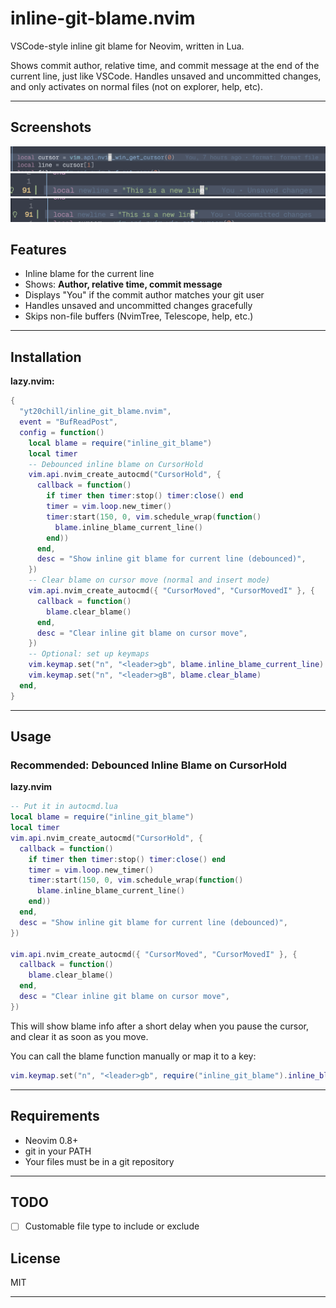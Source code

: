 # inline-git-blame.nvim

VSCode-style inline git blame for Neovim, written in Lua.

Shows commit author, relative time, and commit message at the end of the current line, just like VSCode.
Handles unsaved and uncommitted changes, and only activates on normal files (not on explorer, help, etc).

---

## Screenshots

![Inline blame example](assets/commited.png)
![Unsaved change](assets/unsaved.png)
![Uncommited change](assets/uncommited.png)

## Features

- Inline blame for the current line
- Shows: **Author, relative time, commit message**
- Displays "You" if the commit author matches your git user
- Handles unsaved and uncommitted changes gracefully
- Skips non-file buffers (NvimTree, Telescope, help, etc.)

---

## Installation

**lazy.nvim:**

```lua
{
  "yt20chill/inline_git_blame.nvim",
  event = "BufReadPost",
  config = function()
    local blame = require("inline_git_blame")
    local timer
    -- Debounced inline blame on CursorHold
    vim.api.nvim_create_autocmd("CursorHold", {
      callback = function()
        if timer then timer:stop() timer:close() end
        timer = vim.loop.new_timer()
        timer:start(150, 0, vim.schedule_wrap(function()
          blame.inline_blame_current_line()
        end))
      end,
      desc = "Show inline git blame for current line (debounced)",
    })
    -- Clear blame on cursor move (normal and insert mode)
    vim.api.nvim_create_autocmd({ "CursorMoved", "CursorMovedI" }, {
      callback = function()
        blame.clear_blame()
      end,
      desc = "Clear inline git blame on cursor move",
    })
    -- Optional: set up keymaps
    vim.keymap.set("n", "<leader>gb", blame.inline_blame_current_line)
    vim.keymap.set("n", "<leader>gB", blame.clear_blame)
  end,
}
````

---

## Usage

### Recommended: Debounced Inline Blame on CursorHold

**lazy.nvim**

```lua
-- Put it in autocmd.lua
local blame = require("inline_git_blame")
local timer
vim.api.nvim_create_autocmd("CursorHold", {
  callback = function()
    if timer then timer:stop() timer:close() end
    timer = vim.loop.new_timer()
    timer:start(150, 0, vim.schedule_wrap(function()
      blame.inline_blame_current_line()
    end))
  end,
  desc = "Show inline git blame for current line (debounced)",
})

vim.api.nvim_create_autocmd({ "CursorMoved", "CursorMovedI" }, {
  callback = function()
    blame.clear_blame()
  end,
  desc = "Clear inline git blame on cursor move",
})
```

This will show blame info after a short delay when you pause the cursor, and clear it as soon as you move.

You can call the blame function manually or map it to a key:

```lua
vim.keymap.set("n", "<leader>gb", require("inline_git_blame").inline_blame_current_line)
```

---

## Requirements

- Neovim 0.8+
- git in your PATH
- Your files must be in a git repository

---

## TODO

- [ ] Customable file type to include or exclude

## License

MIT

---
